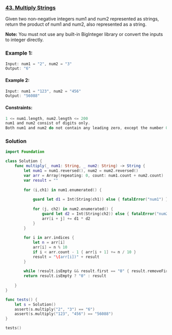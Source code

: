 ### [43. Multiply Strings](https://leetcode.com/problems/multiply-strings/)

Given two non-negative integers num1 and num2 represented as strings, return the product of num1 and num2, also represented as a string.

**Note:** You must not use any built-in BigInteger library or convert the inputs to integer directly.

### Example 1:
```swift
Input: num1 = "2", num2 = "3"
Output: "6"
```

#### Example 2:
```swift
Input: num1 = "123", num2 = "456"
Output: "56088"
``` 

#### Constraints:
```swift
1 <= num1.length, num2.length <= 200
num1 and num2 consist of digits only.
Both num1 and num2 do not contain any leading zero, except the number 0 itself.
```

### Solution
```swift
import Foundation

class Solution {
    func multiply(_ num1: String, _ num2: String) -> String {
        let num1 = num1.reversed(), num2 = num2.reversed()
        var arr = Array(repeating: 0, count: num1.count + num2.count)
        var result = ""
        
        for (i,ch1) in num1.enumerated() {
            
            guard let d1 = Int(String(ch1)) else { fatalError("num1") }
            
            for (j, ch2) in num2.enumerated() {
                guard let d2 = Int(String(ch2)) else { fatalError("num2") }
                arr[i + j] += d1 * d2
            }
        }
        
        for i in arr.indices {
            let n = arr[i]
            arr[i] = n % 10
            if i < arr.count - 1 { arr[i + 1] += n / 10 }
            result = "\(arr[i])" + result
        }
        
        while !result.isEmpty && result.first == "0" { result.removeFirst() }
        return result.isEmpty ? "0" : result
        
    }
}

func tests() {
    let s = Solution()
    assert(s.multiply("2", "3") == "6")
    assert(s.multiply("123", "456") == "56088")
}

tests()
```
